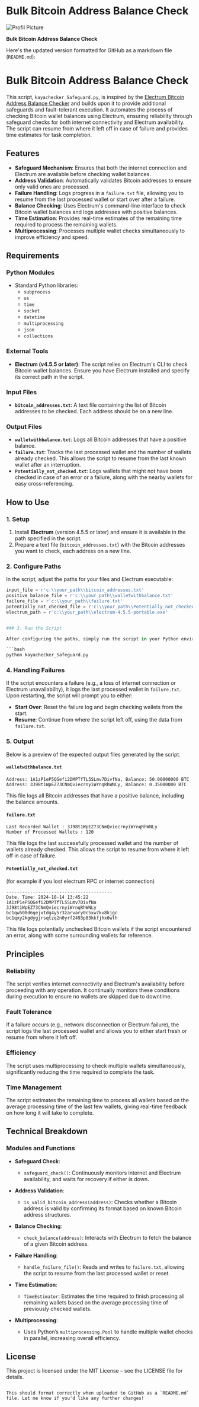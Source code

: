 <h1>Bulk Bitcoin Address Balance Check</h1>

![Profil Picture](https://raw.githubusercontent.com/kayaaicom/Electrum-Bitcoin-Address-Balance-Checker/main/test.png)


**Bulk Bitcoin Address Balance Check**

Here's the updated version formatted for GitHub as a markdown file (`README.md`):


# Bulk Bitcoin Address Balance Check

This script, `kayachecker_Safeguard.py`, is inspired by the [Electrum Bitcoin Address Balance Checker](https://github.com/kayaaicom/Electrum-Bitcoin-Address-Balance-Checker) and builds upon it to provide additional safeguards and fault-tolerant execution. It automates the process of checking Bitcoin wallet balances using Electrum, ensuring reliability through safeguard checks for both internet connectivity and Electrum availability. The script can resume from where it left off in case of failure and provides time estimates for task completion.

## Features

- **Safeguard Mechanism**: Ensures that both the internet connection and Electrum are available before checking wallet balances.
- **Address Validation**: Automatically validates Bitcoin addresses to ensure only valid ones are processed.
- **Failure Handling**: Logs progress in a `failure.txt` file, allowing you to resume from the last processed wallet or start over after a failure.
- **Balance Checking**: Uses Electrum's command-line interface to check Bitcoin wallet balances and logs addresses with positive balances.
- **Time Estimation**: Provides real-time estimates of the remaining time required to process the remaining wallets.
- **Multiprocessing**: Processes multiple wallet checks simultaneously to improve efficiency and speed.

## Requirements

### Python Modules

- Standard Python libraries:
  - `subprocess`
  - `os`
  - `time`
  - `socket`
  - `datetime`
  - `multiprocessing`
  - `json`
  - `collections`

### External Tools

- **Electrum (v4.5.5 or later)**: The script relies on Electrum's CLI to check Bitcoin wallet balances. Ensure you have Electrum installed and specify its correct path in the script.

### Input Files

- **`bitcoin_addresses.txt`**: A text file containing the list of Bitcoin addresses to be checked. Each address should be on a new line.

### Output Files

- **`walletwithbalance.txt`**: Logs all Bitcoin addresses that have a positive balance.
- **`failure.txt`**: Tracks the last processed wallet and the number of wallets already checked. This allows the script to resume from the last known wallet after an interruption.
- **`Potentially_not_checked.txt`**: Logs wallets that might not have been checked in case of an error or a failure, along with the nearby wallets for easy cross-referencing.

## How to Use

### 1. Setup

1. Install **Electrum** (version 4.5.5 or later) and ensure it is available in the path specified in the script.
2. Prepare a text file (`bitcoin_addresses.txt`) with the Bitcoin addresses you want to check, each address on a new line.

### 2. Configure Paths

In the script, adjust the paths for your files and Electrum executable:

```python
input_file = r'c:\\your_path\\bitcoin_addresses.txt'
positive_balance_file = r'c:\\your_path\\walletwithbalance.txt'
failure_file = r'c:\\your_path\\failure.txt'
potentially_not_checked_file = r'c:\\your_path\\Potentially_not_checked.txt'
electrum_path = r'c:\\your_path\\electrum-4.5.5-portable.exe'


### 3. Run the Script

After configuring the paths, simply run the script in your Python environment:

```bash
python kayachecker_Safeguard.py
```

### 4. Handling Failures

If the script encounters a failure (e.g., a loss of internet connection or Electrum unavailability), it logs the last processed wallet in `failure.txt`. Upon restarting, the script will prompt you to either:

- **Start Over**: Reset the failure log and begin checking wallets from the start.
- **Resume**: Continue from where the script left off, using the data from `failure.txt`.

### 5. Output

Below is a preview of the expected output files generated by the script.

#### `walletwithbalance.txt`

```plaintext
Address: 1A1zP1eP5QGefi2DMPTfTL5SLmv7DivfNa, Balance: 50.00000000 BTC
Address: 3J98t1WpEZ73CNmQviecrnyiWrnqRhWNLy, Balance: 0.35000000 BTC
```

This file logs all Bitcoin addresses that have a positive balance, including the balance amounts.

#### `failure.txt`

```plaintext
Last Recorded Wallet : 3J98t1WpEZ73CNmQviecrnyiWrnqRhWNLy
Number of Processed Wallets : 120
```

This file logs the last successfully processed wallet and the number of wallets already checked. This allows the script to resume from where it left off in case of failure.

#### `Potentially_not_checked.txt` 
(for example if you lost electrum RPC or internet connection)
```plaintext
----------------------------------------
Date, Time: 2024-10-14 13:45:22
1A1zP1eP5QGefi2DMPTfTL5SLmv7DivfNa
3J98t1WpEZ73CNmQviecrnyiWrnqRhWNLy
bc1qw508d6qejxtdg4y5r3zarvary0c5xw7kv8kjgc
bc1qxy2kgdygjrsqtzq2n0yrf2493p83kkfjhx0wlh
```

This file logs potentially unchecked Bitcoin wallets if the script encountered an error, along with some surrounding wallets for reference.

## Principles

### Reliability
The script verifies internet connectivity and Electrum's availability before proceeding with any operation. It continually monitors these conditions during execution to ensure no wallets are skipped due to downtime.

### Fault Tolerance
If a failure occurs (e.g., network disconnection or Electrum failure), the script logs the last processed wallet and allows you to either start fresh or resume from where it left off.

### Efficiency
The script uses multiprocessing to check multiple wallets simultaneously, significantly reducing the time required to complete the task.

### Time Management
The script estimates the remaining time to process all wallets based on the average processing time of the last few wallets, giving real-time feedback on how long it will take to complete.

## Technical Breakdown

### Modules and Functions

- **Safeguard Check**: 
  - `safeguard_check()`: Continuously monitors internet and Electrum availability, and waits for recovery if either is down.

- **Address Validation**:
  - `is_valid_bitcoin_address(address)`: Checks whether a Bitcoin address is valid by confirming its format based on known Bitcoin address structures.

- **Balance Checking**:
  - `check_balance(address)`: Interacts with Electrum to fetch the balance of a given Bitcoin address.

- **Failure Handling**:
  - `handle_failure_file()`: Reads and writes to `failure.txt`, allowing the script to resume from the last processed wallet or reset.

- **Time Estimation**:
  - `TimeEstimator`: Estimates the time required to finish processing all remaining wallets based on the average processing time of previously checked wallets.

- **Multiprocessing**:
  - Uses Python’s `multiprocessing.Pool` to handle multiple wallet checks in parallel, increasing overall efficiency.

## License

This project is licensed under the MIT License – see the LICENSE file for details.
```

This should format correctly when uploaded to GitHub as a `README.md` file. Let me know if you'd like any further changes!
